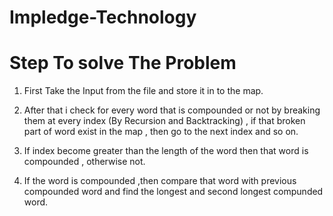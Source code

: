 # Impledge-Technology

# Step To solve The Problem 

1) First Take the Input from the file and store it in to the map.

2) After that i check for every word that is compounded or not by breaking them at every index (By Recursion and Backtracking) , if that broken part of word exist in the map , then go to the next index and so on.

3) If index become greater than the length of the word then that word is compounded , otherwise not.

4) If the word is compounded ,then compare that word with previous compounded word and find the longest and second longest compunded word.
